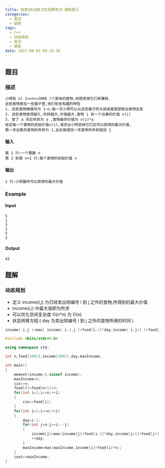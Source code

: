 ```yaml
---
title: 链家2018链习生招聘考试-编程题三
categories:
  - 笔试
  - 链家
tags:
  - C++
  - 动态规划
  - 笔试
  - 链家
date: 2017-09-03 00:10:38
---
```

## 题目
### 描述
	小明有 n( 1<=n<=2000 )个美味的食物,他想卖掉它们来赚钱.
	这些食物放在一些箱子里,他们有些有趣的特性
	1. 这些食物被编号为 1~n,每一天小明可以从这些箱子的头部或者尾部取出食物去卖
	2. 这些食物放得越久,年龄越大,价值越大,食物 i 有一个出事的价值 v(i)
	3. 放了 a 天后年龄为 a ,食物最终价值为 v(i)*a
	给定每一个食物的初始价值v(i),请求出小明卖掉它们后可以获得的最大价值,
	第一天出售的食物的年龄为 1,此后每增加一天食物的年龄就加 1
#### 输入
	第 1 行:一个整数 n
	第 2 到第 n+1 行:每个食物的初始价值 v 
#### 输出
	1 行:小明最终可以获得的最大价值
### Example
#### Input
	5
	1
	3
	1
	5
	2
#### Output
	43
## 题解
### 动态规划
* 定义 income(i,j) 为已经卖出除编号 i 到 j 之外的食物,所得到的最大价值
* income(i,i) 中最大值即为所求
* 可以优化空间复杂度 O(n*n) 为 O(n)
* 状态转移方程:( day 为卖出除编号 i 到 j 之外的食物所用的时间 )

```cpp
income( i,j )=max( income( i-1,j )+food[i-1]*day,income( i,j+1 )+food[j+1]*day )

```

```cpp
#include <bits/stdc++.h>

using namespace std;

int n,food[2002],income[2002],day,maxIncome;

int main()
{
    memset(income,0,sizeof income);
    maxIncome=0;
    cin>>n;
    food[0]=food[n+1]=0;
    for(int i=1;i<=n;++i)
    {
        cin>>food[i];
    }
    for(int i=1;i<=n;++i)
    {
        day=i-1;
        for(int j=n;j>=i;--j)
        {
            income[j]=max(income[j]+food[i-1]*day,income[j+1]+food[j+1]*day);
            ++day;
        }
        maxIncome=max(maxIncome,income[i]+food[i]*n);
    }
    cout<<maxIncome;
}

```
